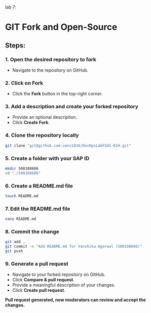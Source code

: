 lab 7:



# GIT Fork and Open-Source

## Steps:

### 1. Open the desired repository to fork
- Navigate to the repository on GitHub.

### 2. Click on Fork
- Click the **Fork** button in the top-right corner.

### 3. Add a description and create your forked repository
- Provide an optional description.
- Click **Create Fork**.

### 4. Clone the repository locally
```sh
git clone "git@github.com:vans1836/DevOpsLabFSAI-B1H.git"
```

### 5. Create a folder with your SAP ID
```sh
mkdir 500108686
cd "./500108686"
```

### 6. Create a README.md file
```sh
touch README.md
```

### 7. Edit the README.md file
```sh
nano README.md
```

### 8. Commit the change
```sh
git add .
git commit -m "Add README.md for Vanshika Agarwal (500108686)"
git push
```

### 9. Generate a pull request
- Navigate to your forked repository on GitHub.
- Click **Compare & pull request**.
- Provide a meaningful description of your changes.
- Click **Create pull request**.

**Pull request generated, now moderators can review and accept the changes.**
```
